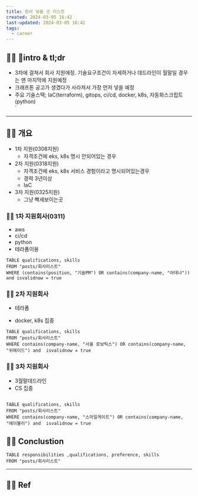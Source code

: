```yaml
---
title: 원서 넣을 곳 리스트
created: 2024-03-05 16:42
last-updated: 2024-03-05 16:42
tags:
  - career
---
```


## 👯‍♂️ intro & tl;dr

- 3차에 걸쳐서 회사 지원에정. 기술요구조건이 자세하거나 데드라인이 월말일 경우는 맨 마지막에 지원예정
- 크래프톤 공고가 생겼다가 사라져서 가장 먼저 넣을 예정
- 주요 기술스택; IaC(terraform), gitops, ci/cd, docker, k8s,  자동화스크립트(python)  
`
--- 

## 👯‍♂️ 개요

- 1차 지원(0308지원)
	- 자격조건에 eks, k8s 명시 안되어있는 경우
- 2차 지원(0318지원)
	- 자격조건에 eks, k8s 서비스 경험이라고 명시되어있는경우 
	- 경력 3년이상
	- IaC
- 3차 지원(0325지원)
	- 그냥 빡세보이는곳
	


### 👯‍♂️ 1차 지원회사(0311)


- aws
- ci/cd
- python
- 테라폼이용


```dataview
TABLE qualifications, skills
FROM "posts/회사리스트"
WHERE (contains(position, "기술PM") OR contains(company-name, "아데나")) and isvalidnow = true
```


### 👯‍♂️ 2차 지원회사

- 테라폼

- docker, k8s 집중

```dataview
TABLE qualifications, skills
FROM "posts/회사리스트"
WHERE contains(company-name, "서울 로보틱스") OR contains(company-name, "위메이드") and  isvalidnow = true
```

### 👯‍♂️ 3차 지원회사

- 3월말데드라인
- CS 집중 

```dataview

TABLE qualifications, skills
FROM "posts/회사리스트"
WHERE contains(company-name, "스마일게이트") OR contains(company-name, "에이블리") and  isvalidnow = true
```

## 👯‍♂️ Conclustion


```dataview
TABLE responsibilities ,qualifications, preference, skills
FROM "posts/회사리스트"
```



--- 

## 👯‍♂️ Ref



```

```